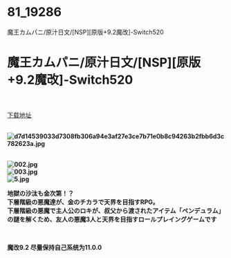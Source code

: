# 81_19286
魔王カムパニ/原汁日文/[NSP][原版+9.2魔改]-Switch520
# 魔王カムパニ/原汁日文/[NSP][原版+9.2魔改]-Switch520
 <br/></br>
[下载地址](https://www.switch520.cc/article/19286 "下载地址")
<br/></br>

<p><strong><img title="d7d14539033d7308fb306a94e3af27e3ce7b71e0b8c94263b2fbb6d3c782623a.jpg" src="https://www.switch520.cc/muke_img/2021_06_27_e8e03472e4b1c.jpg" alt="d7d14539033d7308fb306a94e3af27e3ce7b71e0b8c94263b2fbb6d3c782623a.jpg">&nbsp;</strong></p>
<p><strong><img title="002.jpg" src="https://www.switch520.cc/muke_img/2021_06_27_4769929707aec.jpg" alt="002.jpg"><br>
<img title="003.jpg" src="https://www.switch520.cc/muke_img/2021_06_27_7ad693063ed58.jpg" alt="003.jpg"><br>
<img title="5.jpg" src="https://www.switch520.cc/muke_img/2021_06_27_31ace84b62129.jpg" alt="5.jpg"><br>
</strong></p>
<p><strong>地獄の沙汰も金次第！？</strong><br>
<strong>下層階級の悪魔達が、金のチカラで天界を目指すRPG。</strong><br>
<strong>下層階級の悪魔で主人公のロキが、叔父から渡されたアイテム「ペンデュラム」の謎を解くため、友人の悪魔3人と天界を目指すロールプレイングゲームです</strong></p>
<p>&nbsp;</p>
<p><strong>魔改9.2 尽量保持自己系统为11.0.0</strong></p>
